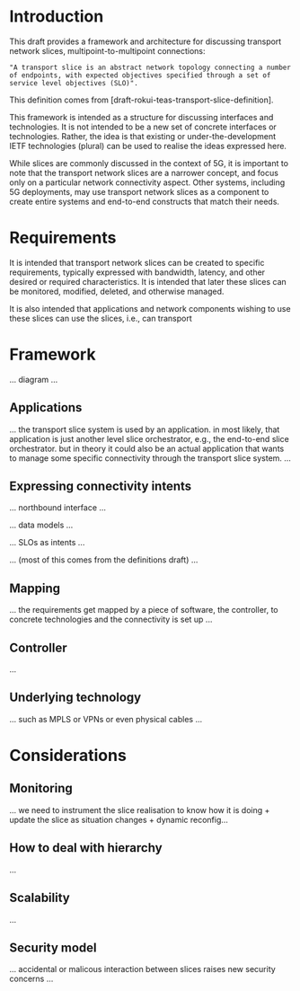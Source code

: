 # Introduction

This draft provides a framework and architecture for discussing transport network slices, multipoint-to-multipoint connections:

    "A transport slice is an abstract network topology connecting a number of endpoints, with expected objectives specified through a set of service level objectives (SLO)". 

This definition comes from [draft-rokui-teas-transport-slice-definition].

This framework is intended as a structure for discussing interfaces and technologies. It is not intended to be a new set of concrete interfaces or technologies. Rather,  the idea is that existing or under-the-development IETF technologies (plural) can be used to realise the ideas expressed here.

While slices are commonly discussed in the context of 5G, it is important to note that the transport network slices are a narrower concept, and focus only on a particular network connectivity aspect. Other systems, including 5G deployments, may use transport network slices as a component  to create entire systems and end-to-end constructs that match their needs.

# Requirements

It is intended that transport network slices can be created to specific requirements, typically expressed with bandwidth, latency, and other desired or required characteristics. It is intended that later these slices can be monitored, modified, deleted, and otherwise managed.

It is also intended that applications and network components wishing to use these slices can use the slices, i.e., can transport 

# Framework
... diagram ...

## Applications

... the transport slice system is used by an application. in most likely, that application is just another level slice orchestrator, e.g., the end-to-end slice orchestrator. but in theory it could also be an actual application that wants to manage some specific connectivity through the transport slice system. ...

## Expressing connectivity intents

... northbound interface ...

... data models ...

... SLOs as intents ...

... (most of this comes from the definitions draft) ...

## Mapping

... the requirements get mapped by a piece of software, the controller, to concrete technologies and the connectivity is set up ...

## Controller

...

## Underlying technology

... such as MPLS or VPNs or even physical cables ...

# Considerations

## Monitoring

... we need to instrument the slice realisation to know how it is doing + update the slice as situation changes + dynamic reconfig...

## How to deal with hierarchy

...

## Scalability

...

## Security model

... accidental or malicous interaction between slices raises new security concerns ...
